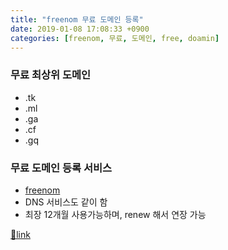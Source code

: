 ```yaml
---
title: "freenom 무료 도메인 등록"
date: 2019-01-08 17:08:33 +0900
categories: [freenom, 무료, 도메인, free, doamin]
---
```


### 무료 최상위 도메인

- .tk
- .ml
- .ga
- .cf
- .gq

### 무료 도메인 등록 서비스

- [freenom](https://www.freenom.com/ "freenom")
- DNS 서비스도 같이 함
- 최장 12개월 사용가능하며, renew 해서 연장 가능





[🔗link](http://www.mins01.com/mh/tech/read/1239)